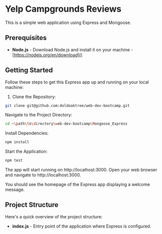 # Yelp Campgrounds Reviews

This is a simple web application using Express and Mongoose.

## Prerequisites

- **Node.js** -
Download Node.js and install it on your machine - [https://nodejs.org/en/download]()

## Getting Started

Follow these steps to get this Express app up and running on your local machine:

1. Clone the Repository:

```bash
git clone git@github.com:doldoaktree/web-dev-bootcamp.git
```
Navigate to the Project Directory:

```bash
cd ~\path\to\directory\web-dev-bootcamp\Mongoose_Express
```
Install Dependencies:

```bash
npm install
```
Start the Application:

```bash
npm test
```

The app will start running on http://localhost:3000.
Open your web browser and navigate to http://localhost:3000.

You should see the homepage of the Express app displaying a welcome message.


## Project Structure
Here's a quick overview of the project structure:

- **index.js** -
Entry point of the application where Express is configured.
